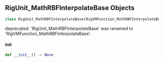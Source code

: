 ## RigUnit_MathRBFInterpolateBase Objects

```python
class RigUnit_MathRBFInterpolateBase(RigVMFunction_MathRBFInterpolateBase)
```

deprecated: 'RigUnit_MathRBFInterpolateBase' was renamed to 'RigVMFunction_MathRBFInterpolateBase'.

<a id="unreal.RigUnit_MathRBFInterpolateBase.__init__"></a>

#### __init__

```python
def __init__() -> None
```

<a id="unreal.RigVMFunction_MathRBFInterpolateQuatBase"></a>
